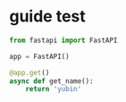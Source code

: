 # guide test

```python
from fastapi import FastAPI

app = FastAPI()

@app.get()
async def get_name():
    return 'yubin'
```
